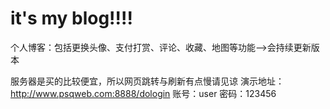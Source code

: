 # it's my blog!!!!
个人博客：包括更换头像、支付打赏、评论、收藏、地图等功能-->会持续更新版本

服务器是买的比较便宜，所以网页跳转与刷新有点慢请见谅
演示地址：http://www.psqweb.com:8888/dologin
账号：user 密码：123456
  
